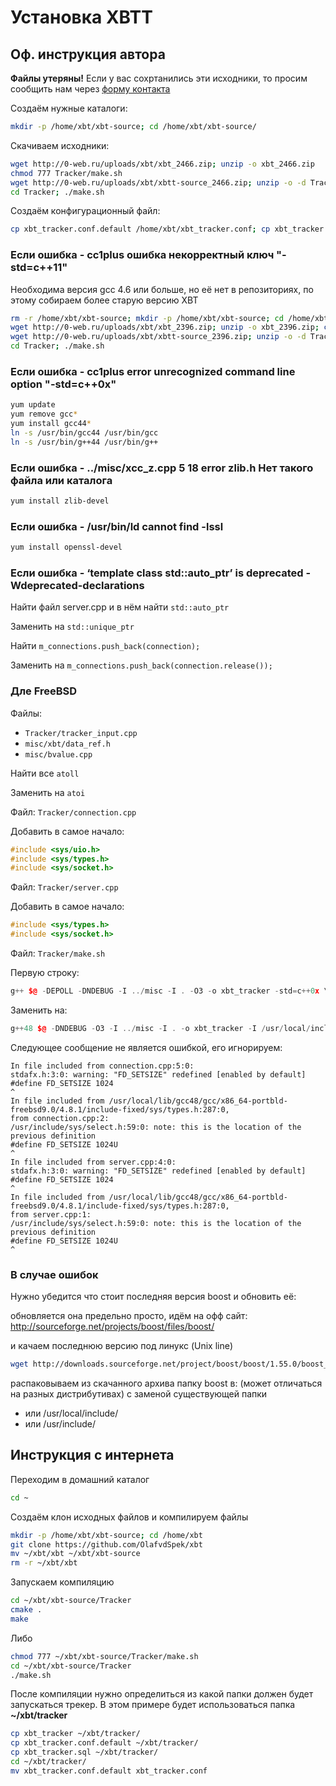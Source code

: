 # Установка XBTT
## Оф. инструкция автора
**Файлы утеряны!** Если у вас сохртанились эти исходники, то просим сообщить нам через [форму контакта](https://skripters.biz/forum/misc/contact)

Создаём нужные каталоги:
```Bash
mkdir -p /home/xbt/xbt-source; cd /home/xbt/xbt-source/
```

Скачиваем исходники:
```Bash
wget http://0-web.ru/uploads/xbt/xbt_2466.zip; unzip -o xbt_2466.zip
chmod 777 Tracker/make.sh
wget http://0-web.ru/uploads/xbt/xbtt-source_2466.zip; unzip -o -d Tracker xbtt-source_2466.zip
cd Tracker; ./make.sh
```

Создаём конфигурационный файл:
```Bash
cp xbt_tracker.conf.default /home/xbt/xbt_tracker.conf; cp xbt_tracker /home/xbt/
```


### Если ошибка - cc1plus ошибка некорректный ключ "-std=c++11"
Необходима версия gcc 4.6 или больше, но её нет в репозиториях, по этому собираем более старую версию XBT
```Bash
rm -r /home/xbt/xbt-source; mkdir -p /home/xbt/xbt-source; cd /home/xbt/xbt-source
wget http://0-web.ru/uploads/xbt/xbt_2396.zip; unzip -o xbt_2396.zip; chmod 777 Tracker/make.sh
wget http://0-web.ru/uploads/xbt/xbtt-source_2396.zip; unzip -o -d Tracker xbtt-source_2396.zip
cd Tracker; ./make.sh
```

### Если ошибка - cc1plus error unrecognized command line option "-std=c++0x"
```Bash
yum update
yum remove gcc*
yum install gcc44*
ln -s /usr/bin/gcc44 /usr/bin/gcc
ln -s /usr/bin/g++44 /usr/bin/g++
```

### Если ошибка - ../misc/xcc_z.cpp 5 18 error zlib.h Нет такого файла или каталога
```Bash
yum install zlib-devel
```

### Если ошибка - /usr/bin/ld cannot find -lssl
```Bash
yum install openssl-devel
```

### Если ошибка - ‘template class std::auto_ptr’ is deprecated -Wdeprecated-declarations
Найти файл server.cpp и в нём найти `std::auto_ptr`

Заменить на `std::unique_ptr`


Найти `m_connections.push_back(connection);`

Заменить на `m_connections.push_back(connection.release());`

### Дле FreeBSD
Файлы:
- `Tracker/tracker_input.cpp`
- `misc/xbt/data_ref.h`
- `misc/bvalue.cpp`

Найти все `atoll`

Заменить на `atoi`

Файл: `Tracker/connection.cpp`

Добавить в самое начало:
```C++
#include <sys/uio.h>
#include <sys/types.h>
#include <sys/socket.h>
```

Файл: `Tracker/server.cpp`

Добавить в самое начало:
```C++
#include <sys/types.h>
#include <sys/socket.h>
```

Файл: `Tracker/make.sh`

Первую строку:
```C++
g++ $@ -DEPOLL -DNDEBUG -I ../misc -I . -O3 -o xbt_tracker -std=c++0x \
```

Заменить на:
```C++
g++48 $@ -DNDEBUG -O3 -I ../misc -I . -o xbt_tracker -I /usr/local/include -std=c++0x \
```

Следующее сообщение не является ошибкой, его игнорируем:
```
In file included from connection.cpp:5:0:
stdafx.h:3:0: warning: "FD_SETSIZE" redefined [enabled by default]
#define FD_SETSIZE 1024
^
In file included from /usr/local/lib/gcc48/gcc/x86_64-portbld-freebsd9.0/4.8.1/include-fixed/sys/types.h:287:0,
from connection.cpp:2:
/usr/include/sys/select.h:59:0: note: this is the location of the previous definition
#define FD_SETSIZE 1024U
^
In file included from server.cpp:4:0:
stdafx.h:3:0: warning: "FD_SETSIZE" redefined [enabled by default]
#define FD_SETSIZE 1024
^
In file included from /usr/local/lib/gcc48/gcc/x86_64-portbld-freebsd9.0/4.8.1/include-fixed/sys/types.h:287:0,
from server.cpp:1:
/usr/include/sys/select.h:59:0: note: this is the location of the previous definition
#define FD_SETSIZE 1024U
^
```

### В случае ошибок
Нужно убедится что стоит последняя версия boost и обновить её:

обновляется она предельно просто, идём на офф сайт: http://sourceforge.net/projects/boost/files/boost/

и качаем последнюю версию под линукс (Unix line)
```Bash
wget http://downloads.sourceforge.net/project/boost/boost/1.55.0/boost_1_55_0.zip
```

распаковываем из скачанного архива папку boost в: (может отличаться на разных дистрибутивах) с заменой существующей папки
- или /usr/local/include/
- или /usr/include/

## Инструкция с интернета
Переходим в домашний каталог
```Bash
cd ~
```

Создаём клон исходных файлов и компилируем файлы
```Bash
mkdir -p /home/xbt/xbt-source; cd /home/xbt
git clone https://github.com/OlafvdSpek/xbt
mv ~/xbt/xbt ~/xbt/xbt-source
rm -r ~/xbt/xbt
```

Запускаем компиляцию
```Bash
cd ~/xbt/xbt-source/Tracker
cmake .
make
```
Либо

```Bash
chmod 777 ~/xbt/xbt-source/Tracker/make.sh
cd ~/xbt/xbt-source/Tracker
./make.sh
```

После компиляции нужно определиться из какой папки должен будет запускаться трекер. В этом примере будет использоваться папка **~/xbt/tracker**
```Bash
cp xbt_tracker ~/xbt/tracker/
cp xbt_tracker.conf.default ~/xbt/tracker/
cp xbt_tracker.sql ~/xbt/tracker/
cd ~/xbt/tracker/
mv xbt_tracker.conf.default xbt_tracker.conf
```
